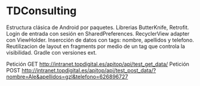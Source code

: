 # TDConsulting
Estructura clásica de Android por paquetes.
Librerias ButterKnife, Retrofit.
Login de entrada con sesión en SharedPreferences.
RecyclerView adapter con ViewHolder.
Insercción de datos con tags: nombre, apellidos y telefono.
Reutilizacion de layout en fragments por medio de un tag que controla la visibilidad.
Gradle con versiones ext.

Petición GET
http://intranet.topdigital.es/apitop/api/test_get_data/
Petición POST
http://intranet.topdigital.es/apitop/api/test_post_data/?nombre=Ale&apellidos=gzl&telefono=626896727

